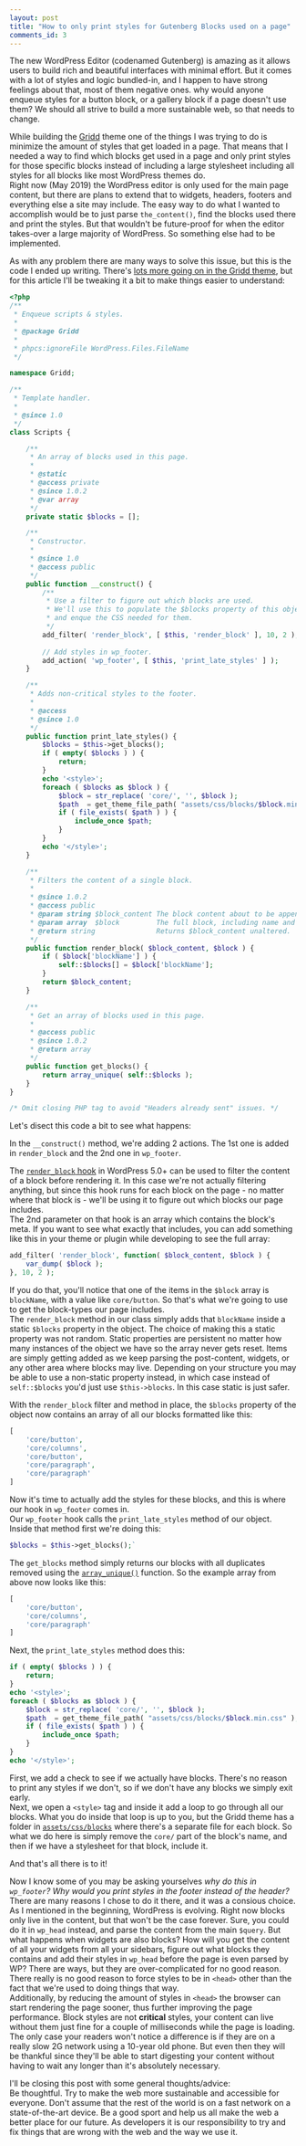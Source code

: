 ```yaml
---
layout: post
title: "How to only print styles for Gutenberg Blocks used on a page"
comments_id: 3
---
```


The new WordPress Editor (codenamed Gutenberg) is amazing as it allows users to build rich and beautiful interfaces with minimal effort. But it comes with a lot of styles and logic bundled-in, and I happen to have strong feelings about that, most of them negative ones. why would anyone enqueue styles for a button block, or a gallery block if a page doesn't use them? We should all strive to build a more sustainable web, so that needs to change.

While building the [Gridd](https://github.com/wplemon/gridd) theme one of the things I was trying to do is minimize the amount of styles that get loaded in a page. That means that I needed a way to find which blocks get used in a page and only print styles for those specific blocks instead of including a large stylesheet including all styles for all blocks like most WordPress themes do.  
Right now (May 2019) the WordPress editor is only used for the main page content, but there are plans to extend that to widgets, headers, footers and everything else a site may include. The easy way to do what I wanted to accomplish would be to just parse `the_content()`, find the blocks used there and print the styles. But that wouldn't be future-proof for when the editor takes-over a large majority of WordPress. So something else had to be implemented.

As with any problem there are many ways to solve this issue, but this is the code I ended up writing. There's [lots more going on in the Gridd theme](https://github.com/wplemon/gridd/blob/v1.1/inc/classes/Scripts.php), but for this article I'll be tweaking it a bit to make things easier to understand:

```php
<?php
/**
 * Enqueue scripts & styles.
 *
 * @package Gridd
 *
 * phpcs:ignoreFile WordPress.Files.FileName
 */

namespace Gridd;

/**
 * Template handler.
 *
 * @since 1.0
 */
class Scripts {

	/**
	 * An array of blocks used in this page.
	 *
	 * @static
	 * @access private
	 * @since 1.0.2
	 * @var array
	 */
	private static $blocks = [];

	/**
	 * Constructor.
	 *
	 * @since 1.0
	 * @access public
	 */
	public function __construct() {
		/**
		 * Use a filter to figure out which blocks are used.
		 * We'll use this to populate the $blocks property of this object
		 * and enque the CSS needed for them.
		 */
		add_filter( 'render_block', [ $this, 'render_block' ], 10, 2 );		
		
		// Add styles in wp_footer.
		add_action( 'wp_footer', [ $this, 'print_late_styles' ] );
	}

	/**
	 * Adds non-critical styles to the footer.
	 *
	 * @access
	 * @since 1.0
	 */
	public function print_late_styles() {
		$blocks = $this->get_blocks();
		if ( empty( $blocks ) ) {
			return;
		}
		echo '<style>';
		foreach ( $blocks as $block ) {
			$block = str_replace( 'core/', '', $block );
			$path  = get_theme_file_path( "assets/css/blocks/$block.min.css" );
			if ( file_exists( $path ) ) {
				include_once $path;
			}
		}
		echo '</style>';
	}

	/**
	 * Filters the content of a single block.
	 *
	 * @since 1.0.2
	 * @access public
	 * @param string $block_content The block content about to be appended.
	 * @param array  $block         The full block, including name and attributes.
	 * @return string               Returns $block_content unaltered.
	 */
	public function render_block( $block_content, $block ) {
		if ( $block['blockName'] ) {
			self::$blocks[] = $block['blockName'];
		}
		return $block_content;
	}

	/**
	 * Get an array of blocks used in this page.
	 *
	 * @access public
	 * @since 1.0.2
	 * @return array
	 */
	public function get_blocks() {
		return array_unique( self::$blocks );
	}
}

/* Omit closing PHP tag to avoid "Headers already sent" issues. */
```

Let's disect this code a bit to see what happens:

In the `__construct()` method, we're adding 2 actions. The 1st one is added in `render_block` and the 2nd one in `wp_footer`.  

The [`render_block` hook](https://developer.wordpress.org/reference/hooks/render_block/) in WordPress 5.0+ can be used to filter the content of a block before rendering it. In this case we're not actually filtering anything, but since this hook runs for each block on the page - no matter where that block is - we'll be using it to figure out which blocks our page includes.  
The 2nd parameter on that hook is an array which contains the block's meta. If you want to see what exactly that includes, you can add something like this in your theme or plugin while developing to see the full array:

```php
add_filter( 'render_block', function( $block_content, $block ) {
	var_dump( $block );
}, 10, 2 );
```

If you do that, you'll notice that one of the items in the `$block` array is `blockName`, with a value like `core/button`. So that's what we're going to use to get the block-types our page includes.  
The `render_block` method in our class simply adds that `blockName` inside a static `$blocks` property in the object. The choice of making this a static property was not random. Static properties are persistent no matter how many instances of the object we have so the array never gets reset. Items are simply getting added as we keep parsing the post-content, widgets, or any other area where blocks may live. Depending on your structure you may be able to use a non-static property instead, in which case instead of `self::$blocks` you'd just use `$this->blocks`. In this case static is just safer.

With the `render_block` filter and method in place, the `$blocks` property of the object now contains an array of all our blocks formatted like this:
```php
[
	'core/button',
	'core/columns',
	'core/button',
	'core/paragraph',
	'core/paragraph'
]
```

Now it's time to actually add the styles for these blocks, and this is where our hook in `wp_footer` comes in.  
Our `wp_footer` hook calls the `print_late_styles` method of our object. Inside that method first we're doing this:
```php
$blocks = $this->get_blocks();`
```
The `get_blocks` method simply returns our blocks with all duplicates removed using the [`array_unique()`](https://www.php.net/manual/en/function.array-unique.php) function. So the example array from above now looks like this:
```php
[
	'core/button',
	'core/columns',
	'core/paragraph'
]
```

Next, the `print_late_styles` method does this:
```php
if ( empty( $blocks ) ) {
	return;
}
echo '<style>';
foreach ( $blocks as $block ) {
	$block = str_replace( 'core/', '', $block );
	$path  = get_theme_file_path( "assets/css/blocks/$block.min.css" );
	if ( file_exists( $path ) ) {
		include_once $path;
	}
}
echo '</style>';
```
First, we add a check to see if we actually have blocks. There's no reason to print any styles if we don't, so if we don't have any blocks we simply exit early.  
Next, we open a `<style>` tag and inside it add a loop to go through all our blocks. What you do inside that loop is up to you, but the Gridd theme has a folder in [`assets/css/blocks`](https://github.com/wplemon/gridd/tree/v1.1/assets/css/blocks) where there's a separate file for each block. So what we do here is simply remove the `core/` part of the block's name, and then if we have a stylesheet for that block, include it.

And that's all there is to it!

Now I know some of you may be asking yourselves _why do this in `wp_footer`? Why would you print styles in the footer instead of the header?_  
There are many reasons I chose to do it there, and it was a consious choice. As I mentioned in the beginning, WordPress is evolving. Right now blocks only live in the content, but that won't be the case forever. Sure, you could do it in `wp_head` instead, and parse the content from the main `$query`. But what happens when widgets are also blocks? How will you get the content of all your widgets from all your sidebars, figure out what blocks they contains and add their styles in `wp_head` before the page is even parsed by WP? There are ways, but they are over-complicated for no good reason. There really is no good reason to force styles to be in `<head>` other than the fact that we're used to doing things that way.  
Additionally, by reducing the amount of styles in `<head>` the browser can start rendering the page sooner, thus further improving the page performance. Block styles are not **critical** styles, your content can live without them just fine for a couple of milliseconds while the page is loading. The only case your readers won't notice a difference is if they are on a really slow 2G network using a 10-year old phone. But even then they will be thankful since they'll be able to start digesting your content without having to wait any longer than it's absolutely necessary.

I'll be closing this post with some general thoughts/advice:  
Be thoughtful. Try to make the web more sustainable and accessible for everyone. Don't assume that the rest of the world is on a fast network on a state-of-the-art device. Be a good sport and help us all make the web a better place for our future. As developers it is our responsibility to try and fix things that are wrong with the web and the way we use it.
